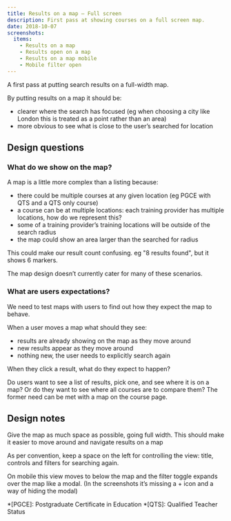 ```yaml
---
title: Results on a map – Full screen
description: First pass at showing courses on a full screen map.
date: 2018-10-07
screenshots:
  items:
    - Results on a map
    - Results open on a map
    - Results on a map mobile
    - Mobile filter open
---
```


A first pass at putting search results on a full-width map.

By putting results on a map it should be:

- clearer where the search has focused (eg when choosing a city like London this is treated as a point rather than an area)
- more obvious to see what is close to the user’s searched for location

## Design questions

### What do we show on the map?

A map is a little more complex than a listing because:

- there could be multiple courses at any given location (eg PGCE with QTS and a QTS only course)
- a course can be at multiple locations: each training provider has multiple locations, how do we represent this?
- some of a training provider’s training locations will be outside of the search radius
- the map could show an area larger than the searched for radius

This could make our result count confusing. eg "8 results found", but it shows 6 markers.

The map design doesn’t currently cater for many of these scenarios.

### What are users expectations?

We need to test maps with users to find out how they expect the map to behave.

When a user moves a map what should they see:

- results are already showing on the map as they move around
- new results appear as they move around
- nothing new, the user needs to explicitly search again

When they click a result, what do they expect to happen?

Do users want to see a list of results, pick one, and see where it is on a map? Or do they want to see where all courses are to compare them? The former need can be met with a map on the course page.

## Design notes

Give the map as much space as possible, going full width. This should make it easier to move around and navigate results on a map

As per convention, keep a space on the left for controlling the view: title, controls and filters for searching again.

On mobile this view moves to below the map and the filter toggle expands over the map like a modal. (In the screenshots it’s missing a + icon and a way of hiding the modal)

*[PGCE]: Postgraduate Certificate in Education
*[QTS]: Qualified Teacher Status
